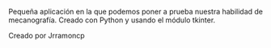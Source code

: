 Pequeña aplicación en la que podemos poner a prueba nuestra habilidad de 
mecanografía. Creado con Python y usando el módulo tkinter.

Creado por Jrramoncp
